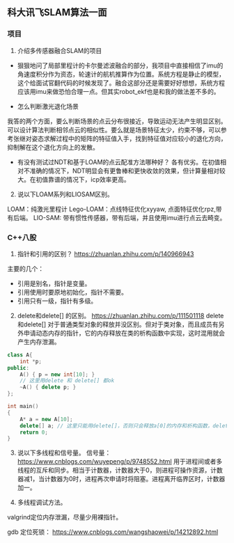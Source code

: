 ## 科大讯飞SLAM算法一面

### 项目

1. 介绍多传感器融合SLAM的项目

* 狠狠地问了局部里程计的卡尔曼滤波融合的部分，我项目中直接相信了imu的角速度积分作为资态，轮速计的航机推算作为位置。系统方程是静止的模型，这个给面试官翻代码的时候发现了。融合这部分还是需要好好想想，系统方程应该用imu来做恐怕合理一点。但其实robot_ekf也是和我的做法差不多的。

* 怎么判断激光退化场景

我答的两个方面，要么判断场景的点云分布很接近，导致运动无法产生明显区别。可以设计算法判断相邻点云的相似性。要么就是场景特征太少，约束不够，可以参考张继对姿态求解过程中的矩阵的特征值入手，找到特征值对应较小的退化方向，抑制解在这个退化方向上的发散。

* 有没有测试过NDT和基于LOAM的点云配准方法哪种好？
各有优劣。在初值相对不准确的情况下，NDT明显会有更鲁棒和更快收敛的效果，但计算量相对较大。在初值靠谱的情况下，icp效率更高。

2. 说以下LOAM系列和LIOSAM区别。

LOAM：纯激光里程计
Lego-LOAM：点线特征优化xyyaw, 点面特征优化rpz,带有后端。
LIO-SAM: 带有惯性传感器，带有后端，并且使用imu进行点云去畸变。

### C++八股

1. 指针和引用的区别？
https://zhuanlan.zhihu.com/p/140966943

主要的几个：
* 引用是别名，指针是变量。
* 引用使用时要原地初始化，指针不需要。
* 引用只有一级，指针有多级。

2. delete和delete[] 的区别。
https://zhuanlan.zhihu.com/p/111501118
delete和delete[] 对于普通类型对象的释放并没区别。但对于类对象，而且成员有另外申请动态内存的指针，它的内存释放在类的析构函数中实现，这时混用就会产生内存泄漏。

```c++
class A{
    int *p;
public:
    A() { p = new int[10]; }
    // 这里用delete 和 delete[] 都ok
    ~A() { delete p; }
};

int main()
{
    A* a = new A[10];
    delete[] a; // 这里只能用delete[]，否则只会释放a[0]的内存和析构函数，delete[] 确保数组所有对象的析构函数都被调用。
    return 0;
}
```

3. 说以下多线程和信号量。
信号量：https://www.cnblogs.com/wuyepeng/p/9748552.html
用于进程间或者多线程的互斥和同步。相当于计数器，计数器大于0，则进程可操作资源，计数器减1，当计数器为0时，进程再次申请时将阻塞。进程离开临界区时，计数器加一。

4.  多线程调试方法。

valgrind定位内存泄漏，尽量少用裸指针。

gdb 定位死锁：
https://www.cnblogs.com/wangshaowei/p/14212892.html
